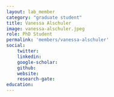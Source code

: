 ```yaml
---
layout: lab_member
category: "graduate student"
title: Vanessa Alschuler
image: vanessa-alschuler.jpeg
role: PhD Student
permalink: 'members/vanessa-alschuler'
social:
    twitter: 
    linkedin: 
    google-scholar: 
    github: 
    website:
    research-gate: 
education:
---
```

